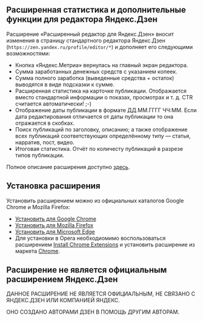 ## Расширенная статистика и дополнительные функции для редактора Яндекс.Дзен

Расширение «Расширенный редактор для Яндекс.Дзен» вносит изменения в страницу стандартного редактора Яндекс.Дзен (`https://zen.yandex.ru/profile/editor/*`) и дополняет его следующими возможностями:

* Кнопка «Яндекс.Метриа» вернулась на главный экран редактора.
* Сумма заработанных денежных средств с указанием копеек.
* Сумма полного заработка (выведенные средства + остаток) выводятся в виде подсказки к сумме.
* Расширенная статистика на карточке публикации. Отображается вместо стандартной информации о показах, просмотрах и т. д. CTR считается автоматически! ;-)
* Отображение даты публикации в формате ДД.ММ.ГГГГ ЧЧ:ММ. Если дата редактирования отличается от даты публикации то она отражается в скобках.
* Поиск публикаций по заголовку, описанию; а также отображение всех публикаций соответствующих определённому типу — статья, нарратив, пост, видео.
* Итоговая статистика. Отчёт по количесту публикаций в разрезе типов публикации.

Полное описание расширения доступно [здесь](https://zen.yandex.ru/media/id/5a3def60e86a9e50b401ab4a/rasshirennyi-redaktor-dlia-iandeksdzen-5bfab21cdfc89b00aa85d9ac?utm_source=github_prozen).

## Установка расширения
Установить расширением можно из официальных каталогов Google Chrome и Mozilla Firefox:

* [Установить для Google Chrome](https://chrome.google.com/webstore/detail/hmkjibbpjalbkmlibggaoafocjoikcji/)
* [Установить для Mozilla Firefox](https://addons.mozilla.org/ru/firefox/addon/prozen-for-yandex-zen/)
* [Установить для Microsoft Edge](https://microsoftedge.microsoft.com/addons/detail/jllkbelkmfedpblbkegkbijkmcobhlkp)
* Для установки в Opera необходиомимо воспользоваться расширением [Install Chrome Extensions](https://addons.opera.com/en/extensions/details/install-chrome-extensions/) и установить расширение из маркета [Chrome]((https://chrome.google.com/webstore/detail/hmkjibbpjalbkmlibggaoafocjoikcji/)).

## Расширение не является официальным расширением Яндекс.Дзен

ДАННОЕ РАСШИРЕНИЕ НЕ ЯВЛЯЕТСЯ ОФИЦИАЛЬНЫМ, НЕ СВЯЗАНО С ЯНДЕКС.ДЗЕН ИЛИ КОМПАНИЕЙ ЯНДЕКС.
 
ОНО СОЗДАНО АВТОРАМИ ДЗЕН В ПОМОЩЬ ДРУГИМ АВТОРАМ.